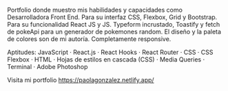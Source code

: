Portfolio donde muestro mis habilidades y capacidades como Desarrolladora Front End. Para su interfaz CSS, Flexbox, Grid y Bootstrap. Para su funcionalidad React JS y JS. Typeform incrustado, Toastify y fetch de pokeApi para un generador de pokemones random. El diseño y la paleta de colores son de mi autoría. Completamente responsive.

Aptitudes: JavaScript · React.js · React Hooks · React Router · CSS · CSS Flexbox · HTML · Hojas de estilos en cascada (CSS) · Media Queries · Terminal · Adobe Photoshop

Visita mi portfolio https://paolagonzalez.netlify.app/
